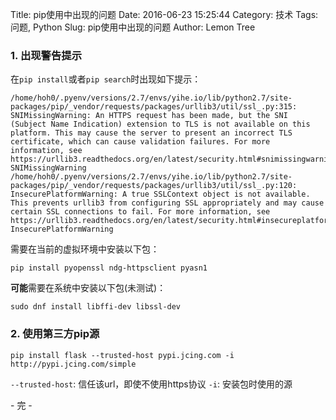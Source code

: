 Title: pip使用中出现的问题
Date: 2016-06-23 15:25:44
Category: 技术
Tags:  问题, Python
Slug: pip使用中出现的问题
Author: Lemon Tree

### 1. 出现警告提示

在`pip install`或者`pip search`时出现如下提示：

```
/home/hoh0/.pyenv/versions/2.7/envs/yihe.io/lib/python2.7/site-packages/pip/_vendor/requests/packages/urllib3/util/ssl_.py:315: SNIMissingWarning: An HTTPS request has been made, but the SNI (Subject Name Indication) extension to TLS is not available on this platform. This may cause the server to present an incorrect TLS certificate, which can cause validation failures. For more information, see https://urllib3.readthedocs.org/en/latest/security.html#snimissingwarning.
SNIMissingWarning
/home/hoh0/.pyenv/versions/2.7/envs/yihe.io/lib/python2.7/site-packages/pip/_vendor/requests/packages/urllib3/util/ssl_.py:120: InsecurePlatformWarning: A true SSLContext object is not available. This prevents urllib3 from configuring SSL appropriately and may cause certain SSL connections to fail. For more information, see https://urllib3.readthedocs.org/en/latest/security.html#insecureplatformwarning.
InsecurePlatformWarning
```

需要在当前的虚拟环境中安装以下包：

```shell
pip install pyopenssl ndg-httpsclient pyasn1
```

**可能**需要在系统中安装以下包(未测试)：

```
sudo dnf install libffi-dev libssl-dev
```

### 2. 使用第三方pip源

```shell
pip install flask --trusted-host pypi.jcing.com -i http://pypi.jcing.com/simple
```

`--trusted-host`: 信任该url，即使不使用https协议
`-i`: 安装包时使用的源

\- 完 -

